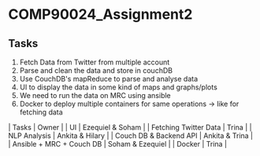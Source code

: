 # COMP90024_Assignment2

## Tasks 
1. Fetch Data from Twitter from multiple account
2. Parse and clean the data and store in couchDB
3. Use CouchDB's mapReduce to parse and analyse data
4. UI to display the data in some kind of maps and graphs/plots
5. We need to run the data on MRC using ansible 
6. Docker to deploy multiple containers for same operations -> like for fetching data



| Tasks                       |   Owner             |
| UI                          | Ezequiel & Soham    |
| Fetching Twitter Data       | Trina               |
| NLP Analysis                | Ankita & Hilary     |
| Couch DB & Backend API      | Ankita & Trina      |
| Ansible + MRC + Couch DB    | Soham & Ezequiel    |
| Docker                      | Trina               |
